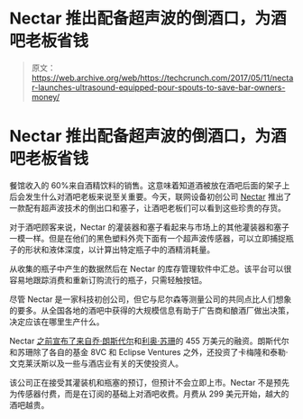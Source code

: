 # Nectar 推出配备超声波的倒酒口，为酒吧老板省钱

> 原文：<https://web.archive.org/web/https://techcrunch.com/2017/05/11/nectar-launches-ultrasound-equipped-pour-spouts-to-save-bar-owners-money/>

# Nectar 推出配备超声波的倒酒口，为酒吧老板省钱

餐馆收入的 60%来自酒精饮料的销售。这意味着知道酒被放在酒吧后面的架子上后会发生什么对酒吧老板来说至关重要。今天，联网设备初创公司 [Nectar](https://web.archive.org/web/20230316072609/https://getnectar.com/) 推出了一款配有超声波技术的倒出口和塞子，让酒吧老板们可以看到这些珍贵的存货。

对于酒吧顾客来说，Nectar 的灌装器和塞子看起来与市场上的其他灌装器和塞子一模一样。但是在他们的黑色塑料外壳下面有一个超声波传感器，可以立即捕捉瓶子的形状和液体深度，以计算出特定瓶子中的酒精消耗量。

从收集的瓶子中产生的数据然后在 Nectar 的库存管理软件中汇总。该平台可以很容易地跟踪消费和重新订购流行的瓶子，只需轻触按钮。

尽管 Nectar 是一家科技初创公司，但它与尼尔森等测量公司的共同点比人们想象的要多。从全国各地的酒吧中获得的大规模信息有助于广告商和酿酒厂做出决策，决定应该在哪里生产什么。

Nectar [之前宣布了来自](https://web.archive.org/web/20230316072609/https://techcrunch.com/2016/12/08/alcohol/)[乔·朗斯代尔](https://web.archive.org/web/20230316072609/http://formation8.com/team/joe-lonsdale/)和[利奥·苏珊](https://web.archive.org/web/20230316072609/https://www.linkedin.com/in/liorsusan)的 455 万美元的融资。朗斯代尔和苏珊除了各自的基金 8VC 和 Eclipse Ventures 之外，还投资了卡梅隆和泰勒·文克莱沃斯以及一些与酒店业有关的天使投资人。

该公司正在接受其灌装机和瓶塞的预订，但预计不会立即上市。Nectar 不是预先为传感器付费，而是在订阅的基础上对酒吧收费。月费从 299 美元开始，越大的酒吧越贵。